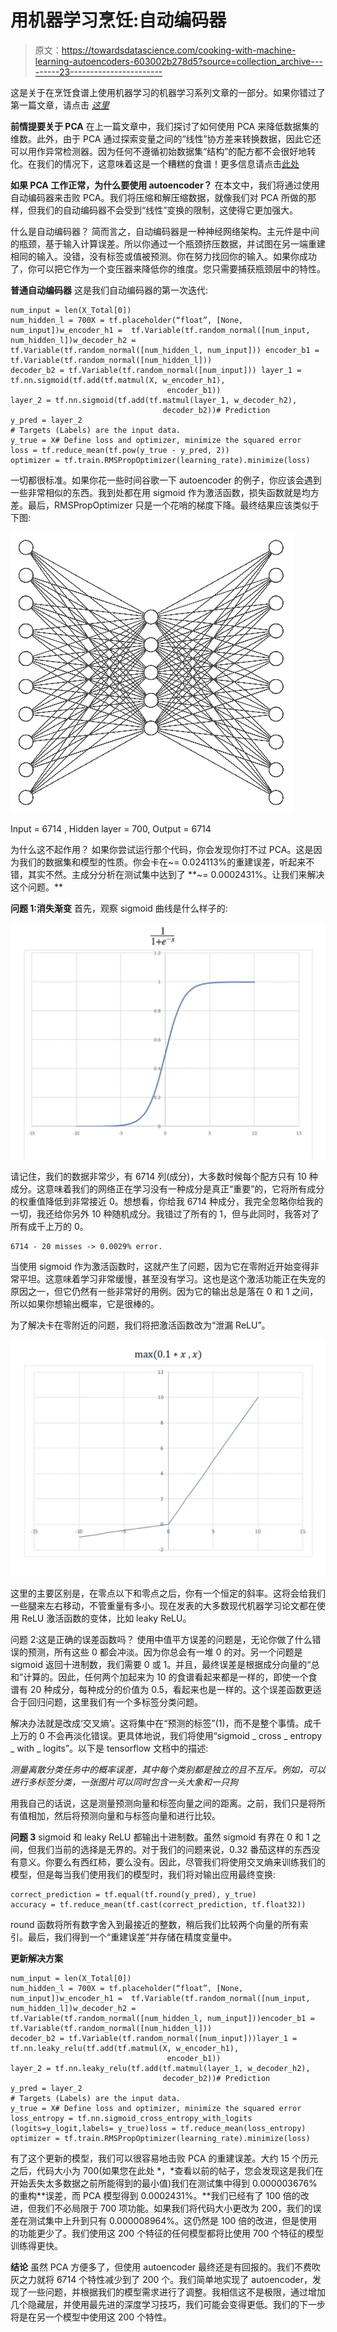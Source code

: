 # 用机器学习烹饪:自动编码器

> 原文：<https://towardsdatascience.com/cooking-with-machine-learning-autoencoders-603002b278d5?source=collection_archive---------23----------------------->

这是关于在烹饪食谱上使用机器学习的机器学习系列文章的一部分。如果你错过了第一篇文章，请点击 [*这里*](https://medium.com/@diegotole/cooking-recipes-with-pca-5c33a4acb7db)

**前情提要关于 PCA**
在上一篇文章中，我们探讨了如何使用 PCA 来降低数据集的维数。此外，由于 PCA 通过探索变量之间的“线性”协方差来转换数据，因此它还可以用作异常检测器。因为任何不遵循初始数据集“结构”的配方都不会很好地转化。在我们的情况下，这意味着这是一个糟糕的食谱！更多信息请点击[此处](https://medium.com/@diegotole/cooking-recipes-with-pca-5c33a4acb7db)

**如果 PCA 工作正常，为什么要使用 autoencoder？** 在本文中，我们将通过使用自动编码器来击败 PCA。我们将压缩和解压缩数据，就像我们对 PCA 所做的那样，但我们的自动编码器不会受到“线性”变换的限制，这使得它更加强大。

什么是自动编码器？
简而言之，自动编码器是一种神经网络架构。主元件是中间的瓶颈，基于输入计算误差。所以你通过一个瓶颈挤压数据，并试图在另一端重建相同的输入。没错，没有标签或值被预测。你在努力找回你的输入。如果你成功了，你可以把它作为一个变压器来降低你的维度。您只需要捕获瓶颈层中的特性。

**普通自动编码器** 这是我们自动编码器的第一次迭代:

```
num_input = len(X_Total[0])
num_hidden_l = 700X = tf.placeholder(“float”, [None, num_input])w_encoder_h1 =  tf.Variable(tf.random_normal([num_input, num_hidden_l])w_decoder_h2 = tf.Variable(tf.random_normal([num_hidden_l, num_input])) encoder_b1 = tf.Variable(tf.random_normal([num_hidden_l]))
decoder_b2 = tf.Variable(tf.random_normal([num_input])) layer_1 = tf.nn.sigmoid(tf.add(tf.matmul(X, w_encoder_h1),
                                   encoder_b1))
layer_2 = tf.nn.sigmoid(tf.add(tf.matmul(layer_1, w_decoder_h2),
                                  decoder_b2))# Prediction
y_pred = layer_2
# Targets (Labels) are the input data.
y_true = X# Define loss and optimizer, minimize the squared error
loss = tf.reduce_mean(tf.pow(y_true - y_pred, 2))
optimizer = tf.train.RMSPropOptimizer(learning_rate).minimize(loss)
```

一切都很标准。如果你花一些时间谷歌一下 autoencoder 的例子，你应该会遇到一些非常相似的东西。我到处都在用 sigmoid 作为激活函数，损失函数就是均方差。最后，RMSPropOptimizer 只是一个花哨的梯度下降。最终结果应该类似于下图:

![](img/908c4bcb8cbc08c0bd54aa0349e7698d.png)

Input = 6714 , Hidden layer = 700, Output = 6714

为什么这不起作用？
如果你尝试运行那个代码，你会发现你打不过 PCA。这是因为我们的数据集和模型的性质。你会卡在~= 0.024113%的重建误差，听起来不错，其实不然。主成分分析在测试集中达到了 **~= 0.0002431%。让我们来解决这个问题。**

**问题 1:消失渐变** 首先，观察 sigmoid 曲线是什么样子的:

![](img/ebbe30b4b2a9790bf36fa66327a51ff3.png)

请记住，我们的数据非常少，有 6714 列(成分)，大多数时候每个配方只有 10 种成分。这意味着我们的网络正在学习没有一种成分是真正“重要”的，它将所有成分的权重值降低到非常接近 0。想想看，你给我 6714 种成分，我完全忽略你给我的一切，我还给你另外 10 种随机成分。我错过了所有的 1，但与此同时，我答对了所有成千上万的 0。

```
6714 - 20 misses -> 0.0029% error. 
```

当使用 sigmoid 作为激活函数时，这就产生了问题，因为它在零附近开始变得非常平坦。这意味着学习非常缓慢，甚至没有学习。这也是这个激活功能正在失宠的原因之一，但它仍然有一些非常好的用例。因为它的输出总是落在 0 和 1 之间，所以如果你想输出概率，它是很棒的。

为了解决卡在零附近的问题，我们将把激活函数改为“泄漏 ReLU”。

![](img/e1e36c2eab550e2e99e293690b4f13f3.png)

这里的主要区别是，在零点以下和零点之后，你有一个恒定的斜率。这将会给我们一些腿来左右移动，不管重量有多小。现在发表的大多数现代机器学习论文都在使用 ReLU 激活函数的变体，比如 leaky ReLU。

问题 2:这是正确的误差函数吗？
使用中值平方误差的问题是，无论你做了什么错误的预测，所有这些 0 都会冲淡。因为你总会有一堆 0 的对。另一个问题是 sigmoid 返回十进制数，我们需要 0 或 1。并且，最终误差是根据成分向量的“总和”计算的。因此，任何两个加起来为 10 的食谱看起来都是一样的，即使一个食谱有 20 种成分，每种成分的价值为 0.5，看起来也是一样的。这个误差函数更适合于回归问题，这里我们有一个多标签分类问题。

解决办法就是改成‘交叉熵’。这将集中在“预测的标签”(1)，而不是整个事情。成千上万的 0 不会再淡化错误。更具体地说，我们将使用“sigmoid _ cross _ entropy _ with _ logits”。以下是 tensorflow 文档中的描述:

*测量离散分类任务中的概率误差，其中每个类别都是独立的且不互斥。例如，可以进行多标签分类，一张图片可以同时包含一头大象和一只狗*

用我自己的话说，这是测量预测向量和标签向量之间的距离。之前，我们只是将所有值相加，然后将预测向量和与标签向量和进行比较。

**问题 3** sigmoid 和 leaky ReLU 都输出十进制数。虽然 sigmoid 有界在 0 和 1 之间，但我们当前的选择是无界的。对于我们的问题来说，0.32 番茄这样的东西没有意义。你要么有西红柿，要么没有。因此，尽管我们将使用交叉熵来训练我们的模型，但是每当我们使用我们的模型时，我们将对输出应用最终变换:

```
correct_prediction = tf.equal(tf.round(y_pred), y_true)
accuracy = tf.reduce_mean(tf.cast(correct_prediction, tf.float32))
```

round 函数将所有数字舍入到最接近的整数，稍后我们比较两个向量的所有索引。最后，我们得到一个“重建误差”并存储在精度变量中。

**更新解决方案**

```
num_input = len(X_Total[0])
num_hidden_l = 700X = tf.placeholder(“float”, [None, num_input])w_encoder_h1 =  tf.Variable(tf.random_normal([num_input, num_hidden_l])w_decoder_h2 = tf.Variable(tf.random_normal([num_hidden_l, num_input]))encoder_b1 = tf.Variable(tf.random_normal([num_hidden_l]))
decoder_b2 = tf.Variable(tf.random_normal([num_input]))layer_1 = tf.nn.leaky_relu(tf.add(tf.matmul(X, w_encoder_h1),
                                   encoder_b1))
layer_2 = tf.nn.leaky_relu(tf.add(tf.matmul(layer_1, w_decoder_h2),
                                  decoder_b2))# Prediction
y_pred = layer_2
# Targets (Labels) are the input data.
y_true = X# Define loss and optimizer, minimize the squared error
loss_entropy = tf.nn.sigmoid_cross_entropy_with_logits (logits=y_logit,labels= y_true)loss = tf.reduce_mean(loss_entropy)
optimizer = tf.train.RMSPropOptimizer(learning_rate).minimize(loss)
```

有了这个更新的模型，我们可以很容易地击败 PCA 的重建误差。大约 15 个历元之后，代码大小为 700(如果您在此处 *，*查看以前的帖子，您会发现这是我们在开始丢失太多数据之前所能得到的最小值)我们在测试集中得到 0.000003676%的重构**误差，而 PCA 模型得到 0.0002431%。**我们已经有了 100 倍的改进，但我们不必局限于 700 项功能。如果我们将代码大小更改为 200，我们的误差在测试集中上升到只有 0.000008964%。这仍然是 100 倍的改进，但是使用的功能更少了。我们使用这 200 个特征的任何模型都将比使用 700 个特征的模型训练得更快。

**结论** 虽然 PCA 方便多了，但使用 autoencoder 最终还是有回报的。我们不费吹灰之力就将 6714 个特性减少到了 200 个。我们简单地实现了 autoencoder，发现了一些问题，并根据我们的模型需求进行了调整。我相信这不是极限，通过增加几个隐藏层，并使用最先进的深度学习技巧，我们可能会变得更低。我们的下一步将是在另一个模型中使用这 200 个特性。